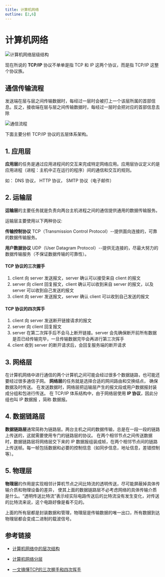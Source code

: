 ```yaml
---
title: 计算机网络
outline: [2,6]
---
```


# 计算机网络

![计算机网络层级结构](/images/network.png)

现在所说的 **TCP/IP** 协议不单单是指 TCP 和 IP 这两个协议，而是指 TCP/IP 这整个协议族。

## 通信传输流程

发送端在层与层之间传输数据时，每经过一层时会被打上一个该层所属的首部信息。反之，接收端在层与层之间传输数据时，每经过一层时会把对应的首部信息去除

![通信流程](/images/network_flow.jpg)

下面主要分析 TCP/IP 协议的五层体系架构。

## 1. 应用层

**应用层**的任务是通过应用进程间的交互来完成特定网络应用。应用层协议定义的是应用进程（进程：主机中正在运行的程序）间的通信和交互的规则。

如： DNS 协议， HTTP 协议， SMTP 协议（电子邮件）

## 2. 运输层

**运输层**的主要任务就是负责向两台主机进程之间的通信提供通用的数据传输服务。

运输层主要使用以下两种协议:

**传输控制协议** TCP（Transmission Control Protocol）--提供面向连接的，可靠的数据传输服务。

**用户数据协议** UDP（User Datagram Protocol）--提供无连接的，尽最大努力的数据传输服务（不保证数据传输的可靠性）。

#### TCP 协议的三次握手

1. client 向 server 发送报文，server 确认可以接受来自 client 的报文
2. server 向 client 回复报文，client 确认可以收到来自 server 的报文，以及 server 可以收到自己发送的报文
3. client 向 server 发送报文，server 确认 client 可以收到自己发送的报文

#### TCP 协议的四次挥手

1. client 向 server 发送断开链接请求的报文
2. server 向 client 回复报文
3. server 在第二次挥手后不会马上断开链接。server 会先确保断开前所有数据是否已经传输完毕，一旦传输数据完毕会再进行第三次挥手
4. client 收到 server 的断开请求后，会回复服务端的断开请求

## 3. 网络层

在计算机网络中进行通信的两个计算机之间可能会经过很多个数据链路，也可能还要经过很多通信子网。
**网络层**的任务就是选择合适的网间路由和交换结点， 确保数据及时传送。 在发送数据时，网络层把运输层产生的报文段或用户数据报封装成分组和包进行传送。
在 TCP/IP 体系结构中，由于网络层使用 **IP 协议**，因此分组也叫 IP 数据报 ，简称 数据报。

## 4. 数据链路层

**数据链路层**通常简称为链路层。两台主机之间的数据传输，总是在一段一段的链路上传送的，这就需要使用专门的链路层的协议。 在两个相邻节点之间传送数据时，数据链路层将网络层交下来的 IP 数据报组装成帧，在两个相邻节点间的链路上传送帧。每一帧包括数据和必要的控制信息（如同步信息，地址信息，差错控制等）。

## 5. 物理层

**物理层**的作用是实现相邻计算机节点之间比特流的透明传送，尽可能屏蔽掉具体传输介质和物理设备的差异， 使其上面的数据链路层不必考虑网络的具体传输介质是什么。“透明传送比特流”表示经实际电路传送后的比特流没有发生变化，对传送的比特流来说，这个电路好像是看不见的。

上面的所有层都是封装数据和管理，物理层是传输数据的唯一出口，所有数据到达物理层都会变成二进制的载波信号。

## 参考链接

- [计算机网络中的层次结构](https://blog.csdn.net/m0_57659908/article/details/123956310)

- [计算机网络分层](https://blog.csdn.net/summer_fish/article/details/125263574)

- [一文搞懂TCP的三次握手和四次挥手](https://blog.csdn.net/m0_38106923/article/details/108292454)
